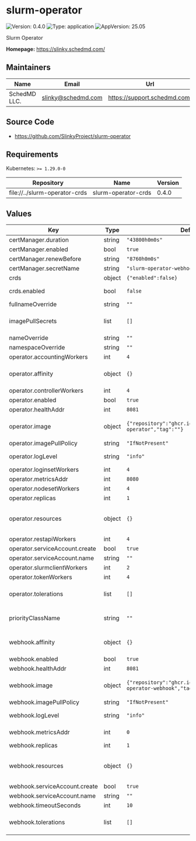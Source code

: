 # slurm-operator

![Version: 0.4.0](https://img.shields.io/badge/Version-0.4.0-informational?style=flat-square) ![Type: application](https://img.shields.io/badge/Type-application-informational?style=flat-square) ![AppVersion: 25.05](https://img.shields.io/badge/AppVersion-25.05-informational?style=flat-square)

Slurm Operator

**Homepage:** <https://slinky.schedmd.com/>

## Maintainers

| Name | Email | Url |
| ---- | ------ | --- |
| SchedMD LLC. | <slinky@schedmd.com> | <https://support.schedmd.com/> |

## Source Code

* <https://github.com/SlinkyProject/slurm-operator>

## Requirements

Kubernetes: `>= 1.29.0-0`

| Repository | Name | Version |
|------------|------|---------|
| file://../slurm-operator-crds | slurm-operator-crds | 0.4.0 |

## Values

| Key | Type | Default | Description |
|-----|------|---------|-------------|
| certManager.duration | string | `"43800h0m0s"` | Duration of certificate life. |
| certManager.enabled | bool | `true` | Enable cert-manager for certificate management. |
| certManager.renewBefore | string | `"8760h0m0s"` | Certificate renewal time. Should be before the expiration. |
| certManager.secretName | string | `"slurm-operator-webhook-ca"` | The secret to be (created and) mounted. |
| crds | object | `{"enabled":false}` | Configure Custom Resource Definitions (CRDs). |
| crds.enabled | bool | `false` | Whether this helm chart should manage the CRD and its upgrades. |
| fullnameOverride | string | `""` | Overrides the full name of the release. |
| imagePullSecrets | list | `[]` | Sets the image pull secrets. Ref: https://kubernetes.io/docs/tasks/configure-pod-container/pull-image-private-registry/ |
| nameOverride | string | `""` | Overrides the name of the release. |
| namespaceOverride | string | `""` | Overrides the namespace of the release. |
| operator.accountingWorkers | int | `4` | Set the max concurrent workers for the Accounting controller. |
| operator.affinity | object | `{}` | Affinity for pod assignment. Ref: https://kubernetes.io/docs/concepts/scheduling-eviction/assign-pod-node/#affinity-and-anti-affinity |
| operator.controllerWorkers | int | `4` | Set the max concurrent workers for the Controller controller. |
| operator.enabled | bool | `true` | Enables the operator. |
| operator.healthAddr | int | `8081` | Set the port used for health checks. |
| operator.image | object | `{"repository":"ghcr.io/slinkyproject/slurm-operator","tag":""}` | The image to use, `${repository}:${tag}`. Ref: https://kubernetes.io/docs/concepts/containers/images/#image-names |
| operator.imagePullPolicy | string | `"IfNotPresent"` | Set the image pull policy. |
| operator.logLevel | string | `"info"` | Set the log level by string (e.g. error, info, debug) or number (e.g. 1..5). |
| operator.loginsetWorkers | int | `4` | Set the max concurrent workers for the LoginSet controller. |
| operator.metricsAddr | int | `8080` | Set the port used by the metrics server. |
| operator.nodesetWorkers | int | `4` | Set the max concurrent workers for the NodeSet controller. |
| operator.replicas | int | `1` | Set the number of replicas to deploy. |
| operator.resources | object | `{}` | The container resource limits and requests. Ref: https://kubernetes.io/docs/concepts/configuration/manage-resources-containers/#resource-requests-and-limits-of-pod-and-container |
| operator.restapiWorkers | int | `4` | Set the max concurrent workers for the Restapi controller. |
| operator.serviceAccount.create | bool | `true` | Allows chart to create the service account. |
| operator.serviceAccount.name | string | `""` | Set the service account to use (and create). |
| operator.slurmclientWorkers | int | `2` | Set the max concurrent workers for the SlurmClient controller. |
| operator.tokenWorkers | int | `4` | Set the max concurrent workers for the Token controller. |
| operator.tolerations | list | `[]` | Tolerations for pod assignment. Ref: https://kubernetes.io/docs/concepts/scheduling-eviction/taint-and-toleration/ |
| priorityClassName | string | `""` | Set the priority class to use. Ref: https://kubernetes.io/docs/concepts/scheduling-eviction/pod-priority-preemption/#priorityclass |
| webhook.affinity | object | `{}` | Affinity for pod assignment. Ref: https://kubernetes.io/docs/concepts/scheduling-eviction/assign-pod-node/#affinity-and-anti-affinity |
| webhook.enabled | bool | `true` | Enable the webhook. |
| webhook.healthAddr | int | `8081` | Set the port used for health checks. |
| webhook.image | object | `{"repository":"ghcr.io/slinkyproject/slurm-operator-webhook","tag":""}` | The image to use, `${repository}:${tag}`. Ref: https://kubernetes.io/docs/concepts/containers/images/#image-names |
| webhook.imagePullPolicy | string | `"IfNotPresent"` | Set the image pull policy. |
| webhook.logLevel | string | `"info"` | Set the log level by string (e.g. error, info, debug) or number (e.g. 1..5). |
| webhook.metricsAddr | int | `0` | Set the port used by the metrics server. Defaults to "0" which disables the metrics server. |
| webhook.replicas | int | `1` | Set the number of replicas to deploy. |
| webhook.resources | object | `{}` | The container resource limits and requests. Ref: https://kubernetes.io/docs/concepts/configuration/manage-resources-containers/#resource-requests-and-limits-of-pod-and-container |
| webhook.serviceAccount.create | bool | `true` | Allows chart to create the service account. |
| webhook.serviceAccount.name | string | `""` | Set the service account to use (and create). |
| webhook.timeoutSeconds | int | `10` | Set the timeout period for calls. |
| webhook.tolerations | list | `[]` | Tolerations for pod assignment. Ref: https://kubernetes.io/docs/concepts/scheduling-eviction/taint-and-toleration/ |

